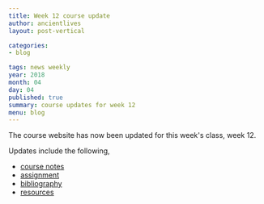 ```yaml
---
title: Week 12 course update
author: ancientlives
layout: post-vertical

categories:
- blog

tags: news weekly
year: 2018
month: 04
day: 04
published: true
summary: course updates for week 12
menu: blog
---
```


The course website has now been updated for this week's class, week 12.

Updates include the following,

* [course notes](/notes)
* [assignment](/assignments)
* [bibliography](/bibliography)
* [resources](/links)
